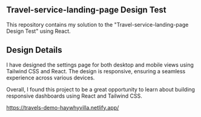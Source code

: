 ## Travel-service-landing-page Design Test
This repository contains my solution to the "Travel-service-landing-page Design Test" using React.

## Design Details
I have designed the settings page for both desktop and mobile views using Tailwind CSS and React. The design is responsive, ensuring a seamless experience across various devices.


Overall, I found this project to be a great opportunity to learn about building responsive dashboards using React and Tailwind CSS. 

https://travels-demo-haywhyvilla.netlify.app/
